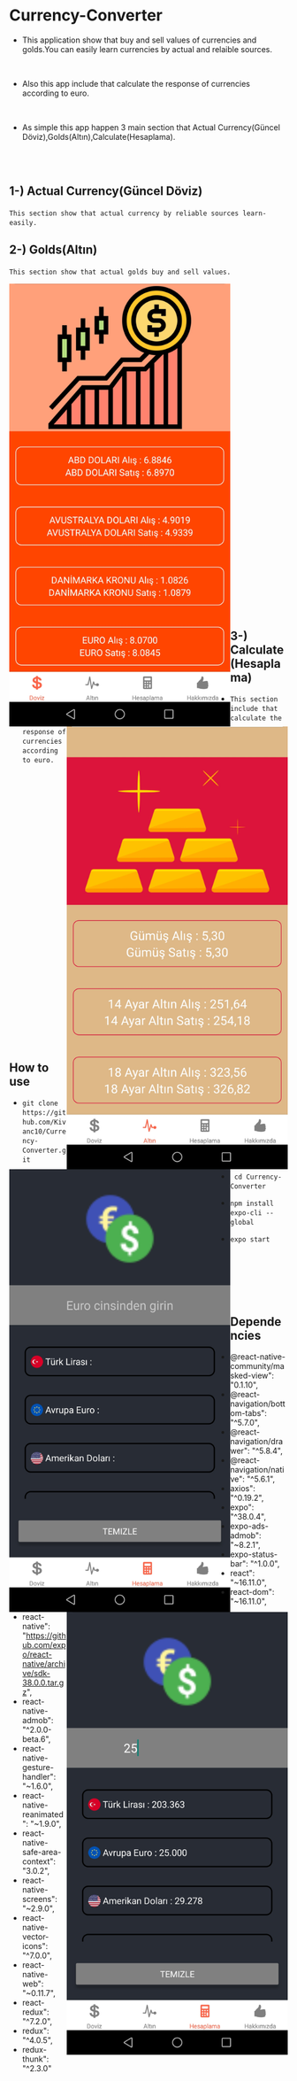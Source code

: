 # Currency-Converter

* This application show that buy and sell values of currencies and golds.You can easily learn currencies by actual and relaible sources.
<br>

* Also this app include that  calculate the response of currencies according to euro.

<br>

* As simple this app happen 3 main section that Actual Currency(Güncel Döviz),Golds(Altın),Calculate(Hesaplama).


<br><br>

## 1-) Actual Currency(Güncel Döviz)

 `This section show that actual currency by reliable sources learn-easily.`


## 2-) Golds(Altın)

`This section show that actual golds buy and sell values.`


 <p> <img src="https://github.com/Kivanc10/Currency-Converter/blob/master/images/Screenshot_20200728-154923%20(1).jpg" width="400" height="800" align="left"></p>
<p><img src="https://github.com/Kivanc10/Currency-Converter/blob/master/images/Screenshot_20200728-154930%20(1).jpg" width="400" height="800" align="right"></p>


<br /><br /><br /><br /><br /><br /><br /><br /><br /><br /><br /><br /><br /><br /><br /><br /><br /><br /><br /><br /><br /><br /><br /><br /><br /><br /><br /><br /><br /><br /><br /><br /><br /><br /><br />
## 3-) Calculate(Hesaplama)

* `This section include that calculate the response of currencies according to euro.`

<p><img src="https://github.com/Kivanc10/Currency-Converter/blob/master/images/Screenshot_20200728-154937.jpg" width="400" height="800" align="left"></p>
<p><img src="https://github.com/Kivanc10/Currency-Converter/blob/master/images/Screenshot_20200728-154944%20(1).jpg" width="400" height="800" align="right"></p>




<br /><br /><br /><br /><br /><br /><br /><br /><br /><br /><br /><br /><br /><br /><br /><br /><br /><br /><br /><br /><br /><br /><br /><br /><br /><br /><br /><br /><br />
## How to use

* `git clone https://github.com/Kivanc10/Currency-Converter.git`

* ` cd Currency-Converter`

* `npm install expo-cli --global`

* `expo start`


<br/><br/><br/><br/><br/>

## Dependencies

* @react-native-community/masked-view": "0.1.10",
* @react-navigation/bottom-tabs": "^5.7.0",
* @react-navigation/drawer": "^5.8.4",
* @react-navigation/native": "^5.6.1",
* axios": "^0.19.2",
* expo": "^38.0.4",
* expo-ads-admob": "~8.2.1",
* expo-status-bar": "^1.0.0",
* react": "~16.11.0",
* react-dom": "~16.11.0",
* react-native": "https://github.com/expo/react-native/archive/sdk-38.0.0.tar.gz",
* react-native-admob": "^2.0.0-beta.6",
* react-native-gesture-handler": "~1.6.0",
* react-native-reanimated": "~1.9.0",
* react-native-safe-area-context": "3.0.2",
* react-native-screens": "~2.9.0",
* react-native-vector-icons": "^7.0.0",
* react-native-web": "~0.11.7",
* react-redux": "^7.2.0",
* redux": "^4.0.5",
* redux-thunk": "^2.3.0"
